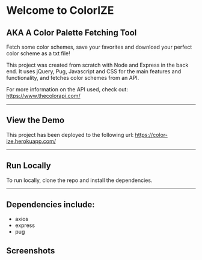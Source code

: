 # Welcome to ColorIZE
## AKA A Color Palette Fetching Tool

Fetch some color schemes, save your favorites and download your perfect color scheme as a txt file!

This project was created from scratch with Node and Express in the back end. It uses jQuery, Pug, Javascript and CSS for the main features and functionality, and fetches color schemes from an API.


For more information on the API used, check out: https://www.thecolorapi.com/
______
## View the Demo
This project has been deployed to the following url: https://color-ize.herokuapp.com/
______

## Run Locally
To run locally, clone the repo and install the dependencies.
______
## Dependencies include:
* axios
* express
* pug

## Screenshots